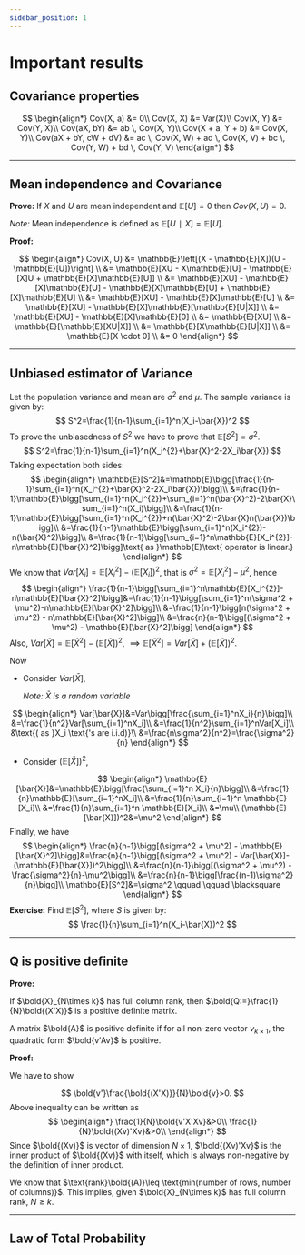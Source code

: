 ```yaml
---
sidebar_position: 1
---
```


# Important results

## Covariance properties

$$
\begin{align*}
Cov(X, a) &= 0\\
Cov(X, X) &= Var(X)\\
Cov(X, Y) &= Cov(Y, X)\\
Cov(aX, bY) &= ab \, Cov(X, Y)\\
Cov(X + a, Y + b) &= Cov(X, Y)\\
Cov(aX + bY, cW + dV) &= ac \, Cov(X, W) + ad \, Cov(X, V) + bc \, Cov(Y, W) + bd \, Cov(Y, V)
\end{align*} 
$$

---

## Mean independence and Covariance

**Prove:** If $X$ and $U$ are mean independent and $\mathbb{E}[U]=0$ then $Cov(X,U)=0$.

*Note:* Mean independence is defined as $\mathbb{E}[U∣X]=\mathbb{E}[U]$.

**Proof:**

$$
\begin{align*}
Cov(X, U) &= \mathbb{E}\left[(X - \mathbb{E}[X])(U - \mathbb{E}[U])\right] \\
&= \mathbb{E}[XU - X\mathbb{E}[U] - \mathbb{E}[X]U + \mathbb{E}[X]\mathbb{E}[U]] \\
&= \mathbb{E}[XU] - \mathbb{E}[X]\mathbb{E}[U] - \mathbb{E}[X]\mathbb{E}[U] + \mathbb{E}[X]\mathbb{E}[U] \\
&= \mathbb{E}[XU] - \mathbb{E}[X]\mathbb{E}[U] \\
&= \mathbb{E}[XU] - \mathbb{E}[X]\mathbb{E}[\mathbb{E}[U|X]] \\
&= \mathbb{E}[XU] - \mathbb{E}[X]\mathbb{E}[0] \\
&= \mathbb{E}[XU] \\
&= \mathbb{E}[\mathbb{E}[XU|X]] \\
&= \mathbb{E}[X\mathbb{E}[U|X]] \\
&= \mathbb{E}[X \cdot 0] \\
&= 0
\end{align*}
$$

---

## Unbiased estimator of Variance

Let the population variance and mean are $\sigma^2$ and $\mu$. The sample variance is given by:
$$
S^2=\frac{1}{n-1}\sum_{i=1}^n(X_i-\bar{X})^2
$$
To prove the unbiasedness of $S^2$ we have to prove that $\mathbb{E}[S^2]=\sigma^2$.
$$
S^2=\frac{1}{n-1}\sum_{i=1}^n(X_i^{2}+\bar{X}^2-2X_i\bar{X})
$$
Taking expectation both sides:
$$
\begin{align*}
\mathbb{E}[S^2]&=\mathbb{E}\bigg[\frac{1}{n-1}\sum_{i=1}^n(X_i^{2}+\bar{X}^2-2X_i\bar{X})\bigg]\\
&=\frac{1}{n-1}\mathbb{E}\bigg[\sum_{i=1}^n(X_i^{2})+\sum_{i=1}^n(\bar{X}^2)-2\bar{X}\sum_{i=1}^n(X_i)\bigg]\\
&=\frac{1}{n-1}\mathbb{E}\bigg[\sum_{i=1}^n(X_i^{2})+n(\bar{X}^2)-2\bar{X}n(\bar{X})\bigg]\\
&=\frac{1}{n-1}\mathbb{E}\bigg[\sum_{i=1}^n(X_i^{2})-n(\bar{X}^2)\bigg]\\
&=\frac{1}{n-1}\bigg[\sum_{i=1}^n\mathbb{E}[X_i^{2}]-n\mathbb{E}[\bar{X}^2]\bigg]\text{ as }\mathbb{E}\text{ operator is linear.}
\end{align*}
$$
We know that $Var[X_i]=\mathbb{E}[X_i^2] - (\mathbb{E}[X_i])^2$, that is $\sigma^2=\mathbb{E}[X_i^2] - \mu^2$, hence
$$
\begin{align*}
\frac{1}{n-1}\bigg[\sum_{i=1}^n\mathbb{E}[X_i^{2}]-n\mathbb{E}[\bar{X}^2]\bigg]&=\frac{1}{n-1}\bigg[\sum_{i=1}^n(\sigma^2 + \mu^2)-n\mathbb{E}[\bar{X}^2]\bigg]\\
&=\frac{1}{n-1}\bigg[n(\sigma^2 + \mu^2) - n\mathbb{E}[\bar{X}^2]\bigg]\\
&=\frac{n}{n-1}\bigg[(\sigma^2 + \mu^2) - \mathbb{E}[\bar{X}^2]\bigg]
\end{align*}
$$
Also, $Var[\bar{X}]=\mathbb{E}[\bar{X}^2]-(\mathbb{E}[\bar{X}])^2$, $\implies \mathbb{E}[\bar{X}^2]=Var[\bar{X}]+(\mathbb{E}[\bar{X}])^2$.

Now
* Consider $Var[\bar{X}]$,

  *Note: $\bar{X}$ is a random variable*

$$
\begin{align*}
Var[\bar{X}]&=Var\bigg[\frac{\sum_{i=1}^nX_i}{n}\bigg]\\
&=\frac{1}{n^2}Var[\sum_{i=1}^nX_i]\\
&=\frac{1}{n^2}\sum_{i=1}^nVar[X_i]\\
&\text{( as }X_i \text{'s are  i.i.d)}\\
&=\frac{n\sigma^2}{n^2}=\frac{\sigma^2}{n}
\end{align*}
$$

* Consider $(\mathbb{E}[\bar{X}])^2$, 
  
$$
\begin{align*}
\mathbb{E}[\bar{X}]&=\mathbb{E}\bigg[\frac{\sum_{i=1}^n X_i}{n}\bigg]\\
&=\frac{1}{n}\mathbb{E}[\sum_{i=1}^nX_i]\\
&=\frac{1}{n}\sum_{i=1}^n \mathbb{E}[X_i]\\
&=\frac{1}{n}\sum_{i=1}^n \mathbb{E}[X_i]\\
&=\mu\\
(\mathbb{E}[\bar{X}])^2&=\mu^2
\end{align*}
$$
Finally, we have
$$
\begin{align*}
\frac{n}{n-1}\bigg[(\sigma^2 + \mu^2) - \mathbb{E}[\bar{X}^2]\bigg]&=\frac{n}{n-1}\bigg[(\sigma^2 + \mu^2) - Var[\bar{X}]-(\mathbb{E}[\bar{X}])^2\bigg]\\
&=\frac{n}{n-1}\bigg[(\sigma^2 + \mu^2) - \frac{\sigma^2}{n}-\mu^2\bigg]\\
&=\frac{n}{n-1}\bigg[\frac{(n-1)\sigma^2}{n}\bigg]\\
\mathbb{E}[S^2]&=\sigma^2 \qquad \qquad \blacksquare
\end{align*}
$$
**Exercise:** Find $\mathbb{E}[S^2]$, where $S$ is given by:
$$
\frac{1}{n}\sum_{i=1}^n(X_i-\bar{X})^2
$$

---
## Q is positive definite

**Prove:** 

If $\bold{X}_{N\times k}$ has full column rank, then $\bold{Q:=}\frac{1}{N}\bold{(X'X)}$ is a positive definite matrix.

A matrix $\bold{A}$ is positive definite if for all non-zero vector $v_{k\times 1}$, the quadratic form $\bold{v′Av}$ is positive.

**Proof:**

We have to show

$$
\bold{v'}\frac{\bold{(X'X)}}{N}\bold{v}>0.
$$
Above inequality can be written as
$$
\begin{align*}
    \frac{1}{N}\bold{v'X'Xv}&>0\\
    \frac{1}{N}\bold{(Xv)'Xv}&>0\\
\end{align*}
$$
Since $\bold{(Xv)}$ is vector of dimension $N \times 1$, $\bold{(Xv)'Xv}$ is the inner product of $\bold{(Xv)}$ with itself, which is always non-negative by the definition of inner product.

We know that $\text{rank}\bold{(A)}\leq \text{min(number of rows, number of columns)}$. This implies, given $\bold{X}_{N\times k}$ has full column rank, $N\geq k$.

---

## Law of Total Probability